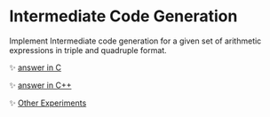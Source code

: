 # Intermediate Code Generation
Implement Intermediate code generation for a given set of arithmetic expressions in triple and quadruple format.
	
:sparkles: [answer in C](answer.c)

:sparkles: [answer in C++](answer.cpp)

:sparkles: [Other Experiments](../README.md)